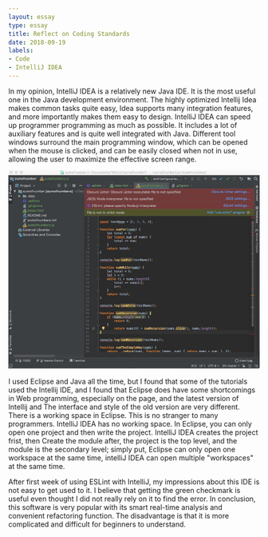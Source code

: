 ```yaml
---
layout: essay
type: essay
title: Reflect on Coding Standards
date: 2018-09-19
labels:
- Code
- IntelliJ IDEA
---
```

  In my opinion, IntelliJ IDEA is a relatively new Java IDE. It is the most useful one in the 
Java development environment. The highly optimized Intellij Idea makes common tasks quite easy, Idea supports many integration features, and more importantly makes them easy to design. IntelliJ IDEA can speed up programmer programming as much as possible. It includes a lot of auxiliary features and is quite well integrated with Java. Different tool windows surround the main programming window, which can be opened when the mouse is clicked, and can be easily closed when not in use, allowing the user to maximize the effective screen range. 	

<img class = "image width = 50" src = "../images/Hw1.png"> 

  I used Eclipse and Java all the time, but I found that some of the tutorials used the Intellij IDE, and I found that Eclipse does have some shortcomings in Web programming, especially on the page, and the latest version of Intellij and The interface and style of the old version are very different. There is a working space in Eclipse. This is no stranger to many programmers. IntelliJ IDEA has no working space. In Eclipse, you can only open one project and then write the project. IntelliJ IDEA creates the project frist, then Create the module after, the project is the top level, and the module is the secondary level; simply put, Eclipse can only open one workspace at the same time, intelliJ IDEA can open multiple "workspaces" at the same time. 

   After first week of using ESLint with IntelliJ, my impressions about this IDE is       not easy to get used to it. I believe that getting the green checkmark is useful even thought I did not really rely on it to find the error. In conclusion, this software is very popular with its smart real-time analysis and convenient refactoring function. The disadvantage is that it is more complicated and difficult for beginners to understand.
   
   
   
